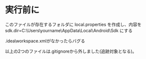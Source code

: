 # 実行前に

このファイルが存在するフォルダに
local.properties
を作成し、内容を
sdk.dir=C:\Users\yourname\AppData\Local\Android\Sdk
にする

.idea\workspace.xmlがなかったらバグる

以上の2つのファイルは.gitignoreから外しました(追跡対象となる)。